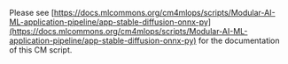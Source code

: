 Please see [https://docs.mlcommons.org/cm4mlops/scripts/Modular-AI-ML-application-pipeline/app-stable-diffusion-onnx-py](https://docs.mlcommons.org/cm4mlops/scripts/Modular-AI-ML-application-pipeline/app-stable-diffusion-onnx-py) for the documentation of this CM script.
